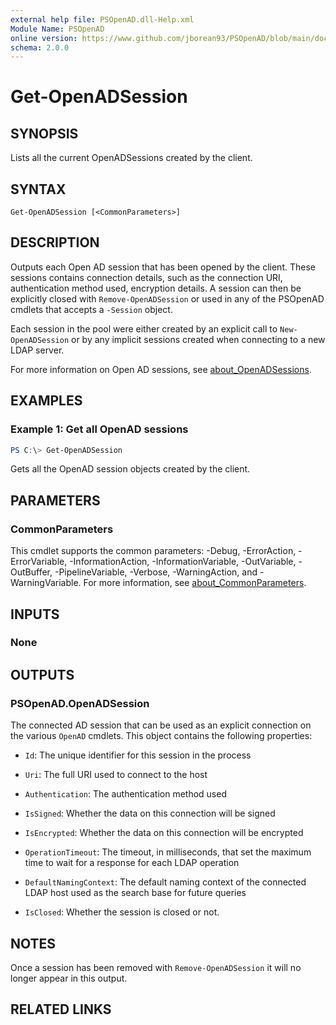 ```yaml
---
external help file: PSOpenAD.dll-Help.xml
Module Name: PSOpenAD
online version: https://www.github.com/jborean93/PSOpenAD/blob/main/docs/en-US/Get-OpenADSession.md
schema: 2.0.0
---
```


# Get-OpenADSession

## SYNOPSIS
Lists all the current OpenADSessions created by the client.

## SYNTAX

```
Get-OpenADSession [<CommonParameters>]
```

## DESCRIPTION
Outputs each Open AD session that has been opened by the client.
These sessions contains connection details, such as the connection URI, authentication method used, encryption details.
A session can then be explicitly closed with `Remove-OpenADSession` or used in any of the PSOpenAD cmdlets that accepts a `-Session` object.

Each session in the pool were either created by an explicit call to `New-OpenADSession` or by any implicit sessions created when connecting to a new LDAP server.

For more information on Open AD sessions, see [about_OpenADSessions](./about_OpenADSessions.md).

## EXAMPLES

### Example 1: Get all OpenAD sessions
```powershell
PS C:\> Get-OpenADSession
```

Gets all the OpenAD session objects created by the client.

## PARAMETERS

### CommonParameters
This cmdlet supports the common parameters: -Debug, -ErrorAction, -ErrorVariable, -InformationAction, -InformationVariable, -OutVariable, -OutBuffer, -PipelineVariable, -Verbose, -WarningAction, and -WarningVariable. For more information, see [about_CommonParameters](http://go.microsoft.com/fwlink/?LinkID=113216).

## INPUTS

### None
## OUTPUTS

### PSOpenAD.OpenADSession
The connected AD session that can be used as an explicit connection on the various `OpenAD` cmdlets. This object contains the following properties:

+ `Id`: The unique identifier for this session in the process

+ `Uri`: The full URI used to connect to the host

+ `Authentication`: The authentication method used

+ `IsSigned`: Whether the data on this connection will be signed

+ `IsEncrypted`: Whether the data on this connection will be encrypted

+ `OperationTimeout`: The timeout, in milliseconds, that set the maximum time to wait for a response for each LDAP operation

+ `DefaultNamingContext`: The default naming context of the connected LDAP host used as the search base for future queries

+ `IsClosed`: Whether the session is closed or not.

## NOTES
Once a session has been removed with `Remove-OpenADSession` it will no longer appear in this output.

## RELATED LINKS
